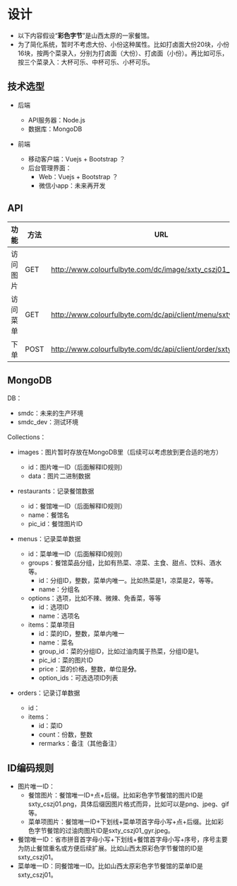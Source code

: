# 设计

* 以下内容假设“**彩色字节**”是山西太原的一家餐馆。
* 为了简化系统，暂时不考虑大份、小份这种属性。比如打卤面大份20块，小份16块，按两个菜录入，分别为打卤面（大份）、打卤面（小份）。再比如可乐，按三个菜录入：大杯可乐、中杯可乐、小杯可乐。



## 技术选型

* 后端
  * API服务器：Node.js
  * 数据库：MongoDB

* 前端
  * 移动客户端：Vuejs + Bootstrap ？
  * 后台管理界面：
    * Web：Vuejs + Bootstrap ？
    * 微信小app：未来再开发



## API



| 功能     | 方法 | URL                                                    |
| -------- | ---- | ------------------------------------------------------ |
| 访问图片 | GET  | http://www.colourfulbyte.com/dc/image/sxty_cszj01_gyr.jpeg       |
| 访问菜单 | GET  | http://www.colourfulbyte.com/dc/api/client/menu/sxty_cszj01/t01  |
| 下单     | POST | http://www.colourfulbyte.com/dc/api/client/order/sxty_cszj01/t01 |





## MongoDB

DB：

* smdc：未来的生产环境
* smdc_dev：测试环境

Collections：

* images：图片暂时存放在MongoDB里（后续可以考虑放到更合适的地方）
  * id：图片唯一ID（后面解释ID规则）
  * data：图片二进制数据

* restaurants：记录餐馆数据
  * id：餐馆唯一ID（后面解释ID规则）
  * name：餐馆名
  * pic_id：餐馆图片ID

* menus：记录菜单数据
  * id：菜单唯一ID（后面解释ID规则）
  * groups：餐馆菜品分组，比如有热菜、凉菜、主食、甜点、饮料、酒水等。
    * id：分组ID，整数，菜单内唯一。比如热菜是1，凉菜是2，等等。
    * name：分组名
  * options：选项，比如不辣、微辣、免香菜，等等
    * id：选项ID
    * name：选项名
  * items：菜单项目
    * id：菜的ID，整数，菜单内唯一
    * name：菜名
    * group_id：菜的分组ID，比如过油肉属于热菜，分组ID是1。
    * pic_id：菜的图片ID
    * price：菜的价格，整数，单位是**分**。
    * option_ids：可选选项ID列表
* orders：记录订单数据
  * id：
  * items：
    * id：菜ID
    * count：份数，整数
    * rermarks：备注（其他备注）



##  ID编码规则

* 图片唯一ID：
  * 餐馆图片：餐馆唯一ID+点+后缀。比如彩色字节餐馆的图片ID是sxty_cszj01.png，具体后缀因图片格式而异，比如可以是png、jpeg、gif等。
  * 菜单项图片：餐馆唯一ID+下划线+菜单项首字母小写+点+后缀。比如彩色字节餐馆的过油肉图片ID是sxty_cszj01_gyr.jpeg。
* 餐馆唯一ID：省市拼音首字母小写+下划线+餐馆首字母小写+序号，序号主要为防止餐馆重名或方便后续扩展。比如山西太原彩色字节餐馆的ID是sxty_cszj01。
* 菜单唯一ID：同餐馆唯一ID。比如山西太原彩色字节餐馆的菜单ID是sxty_cszj01。